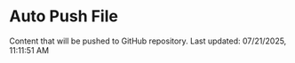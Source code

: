 # Auto Push File

Content that will be pushed to GitHub repository.
Last updated: 07/21/2025, 11:11:51 AM